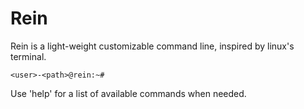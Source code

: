 # Rein
Rein is a light-weight customizable command line, inspired by linux's terminal.

```<user>-<path>@rein:~#```

Use 'help' for a list of available commands when needed.
